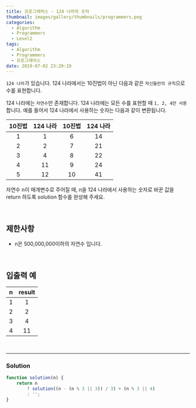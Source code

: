 ```yaml
---
title: 프로그래머스 - 124 나라의 숫자
thumbnail: images/gallery/thumbnails/programmers.png
categories:
  - Algorithm
  - Programmers
  - Level2
tags:
  - Algorithm
  - Programmers
  - 프로그래머스
date: 2019-07-02 23:29:19
---
```



`124 나라`가 있습니다. 124 나라에서는 10진법이 아닌 다음과 같은 `자신들만의 규칙`으로 수를 표현합니다.

124 나라에는 `자연수`만 존재합니다. 124 나라에는 모든 수를 표현할 때 `1, 2, 4만 사용`합니다. 예를 들어서 124 나라에서 사용하는 숫자는 다음과 같이 변환됩니다.

<!-- more -->

| 10진법 | 124 나라 | 10진법 | 124 나라 |
| :---: | :---: | :---: | :---: |
| 1 | 1 | 6 | 14 |
| 2 | 2 | 7 | 21 |
| 3 | 4 | 8 | 22 |
| 4 | 11 | 9 | 24 |
| 5 | 12 | 10 | 41 |

자연수 n이 매개변수로 주어질 때, n을 124 나라에서 사용하는 숫자로 바꾼 값을 return 하도록 solution 함수를 완성해 주세요.

<br/>

## 제한사항
- n은 500,000,000이하의 자연수 입니다.

<br/>

## 입출력 예
| n | result |
| :---: | :---: |
| 1 | 1 |
| 2 | 2 |
| 3 | 4 |
| 4 | 11 |

<br/>

---

### Solution
```javascript
function solution(n) {
    return n 
        ? solution((n - (n % 3 || 3)) / 3) + (n % 3 || 4)
        : '';
}
```